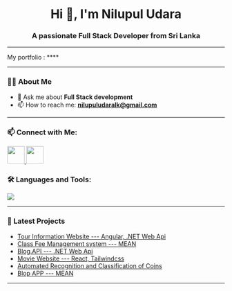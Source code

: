 <h1 align="center">Hi 👋, I'm Nilupul Udara</h1>
<h3 align="center">A passionate Full Stack Developer from Sri Lanka</h3>

---

My portfolio : ****

---

### 👨‍💻 About Me

- 💬 Ask me about **Full Stack development**
- 📫 How to reach me: **nilupuludaralk@gmail.com**

---
### 📫 Connect with Me:

<p align="left">
  <a href="https://www.linkedin.com/in/nilupul-udara" target="_blank">
    <img src="https://img.shields.io/badge/LinkedIn-blue?logo=linkedin&logoColor=white" style="height: 40px;" />
  </a>
  <a href="mailto:nilupuludaralk@gmail.com">
    <img src="https://img.shields.io/badge/Gmail-red?logo=gmail&logoColor=white" style="height: 40px;" />
  </a>
  <!-- <a href="" target="_blank">
    <img src="https://img.shields.io/badge/Portfolio-black?logo=web&logoColor=white" style="height: 40px;" />
  </a> -->
</p>


### 🛠️ Languages and Tools:

<p align="left">
  <img src="https://skillicons.dev/icons?i=js,ts,angular,react,cs,dotnet,java,python,dart,nodejs,html,css,tailwind,git,github,postman,vscode,mysql,mongodb" />
</p>

---



### 🧠 Latest Projects
-  [Tour Information Website --- Angular, .NET Web Api](https://github.com/NilupulUdara/TourInfo)
-  [Class Fee Management system --- MEAN](https://github.com/NilupulUdara/Class-Fee-Management-System-MEAN.git)
-  [Blog.API --- .NET Web Api](https://github.com/NilupulUdara/Blogapp.API.git)
-  [Movie Website --- React, Tailwindcss](https://github.com/NilupulUdara/cinemalk.git)
-  [Automated Recognition and Classification of Coins](https://github.com/NilupulUdara/Automated-Recognition-and-Classification-of-Coins)
-  [Blop APP --- MEAN](https://github.com/NilupulUdara/Blog-App-MEAN-Stack.git)
---
